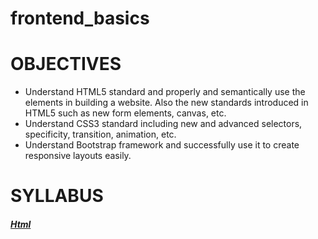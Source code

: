 # frontend_basics

# OBJECTIVES
* Understand HTML5 standard and properly and semantically use the elements in building a website. Also the new standards introduced in HTML5 such as new form elements, canvas, etc.
* Understand CSS3 standard including new and advanced selectors, specificity, transition, animation, etc.  
* Understand Bootstrap framework and successfully use it to create responsive layouts easily.

# SYLLABUS
##### [Html](frontend_basics/html.md)
